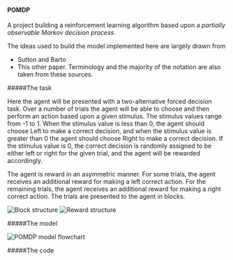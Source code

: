 #### POMDP

A project building a reinforcement learning algorithm based upon a _partially observable Markov decision process_. 

The ideas used to build the model implemented here are largely drawn from 
* Sutton and Barto
* This other paper.
Terminology and the majority of the notation are also taken from these sources.

#####The task

Here the agent will be presented with a two-alternative forced decision task. Over a number of trials the agent will be able to choose and then perform an action based upon a given stimulus. The stimulus values range from -1 to 1. When the stimulus value is less than 0, the agent should choose Left to make a correct decision, and when the stimulus value is greater than 0 the agent should choose Right to make a correct decision. If the stimulus value is 0, the correct decision is randomly assigned to be either left or right for the given trial, and the agent will be rewarded accordingly.

The agent is reward in an asymmetric manner. For some trials, the agent receives an additional reward for making a left correct action. For the remaining trials, the agent receives an additional reward for making a right correct action. The trials are presented to the agent in blocks.

![Block structure](https://heykayhay.github.com/POMDP/img/blockReward.png)
![Reward structure](https://heykayhay.github.com/POMDP/img/reward.png)


#####The model

![POMDP model flowchart](https://heykayhay.github.com/POMDP/img/POMDPflowchart.png)


#####The code
